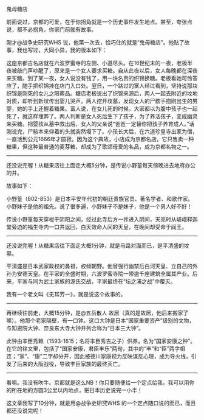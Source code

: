 鬼母糖店

前面说过，京都的可爱，在于你拐角就是一个历史事件发生地点。甚至，夸张点说，都不必拐角，你家门前就有故事。

刚才@战争史研究WHS 说，他第一次去，恰巧住的就是“鬼母糖店”。他贴了故事，我也写过，大同小异，我的版本如下：

这座京都古名店就在六波罗蜜寺的左侧、小道尽头。在16世纪末的一夜，老板半夜被敲门声吵醒了，原来是一个女人要求买糖。自从此夜以后，女人每晚都在深夜来买糖。到了某一夜，女人说没有钱了，用一块名贵的织锦换糖。老板看她可怜答应了，随手把织锦挂在店门入口处。翌日，一个路过的富人经过看到，坚持说那块织锦是刚死的女儿之陪葬品。糖店老板说出了织锦来源后，两人一起去附近的坟地对质，却听到新坟传出婴儿哭声。两人挖开坟墓，发现女人的尸骸手抱刚出生的男婴，她的手上还握着糖果。富人说，在女儿死的时候，大家都以为腹中孩子也一起死了，就这样埋葬了。两人判断是女人死后生下了孩子，为了养活孩子，变成幽灵来买糖。把婴孩从墓中救出后，女人的父亲说“爸爸一定替你把孩子养育成人。”话刚说完，尸骸本来仰着的头就突然塌下了。小孩长大后，在六道珍皇寺出家为僧，一直活到公元1666年才圆寂。因为这个典故，小店成为京都名店。它只售卖一种糖果，但这种最普通的麦芽糖，却成为了歌颂母爱的名品，成为京都名物之一。

-----------

还没说完喔！从糖果店往上面走大概5分钟，是传说小野篁每天傍晚进去地府办公的井。

故事如下：

小野篁（802-853）是日本平安年代初的朝廷贵族官员、著名学者、和歌作家。小野妹子是他的祖先。说了很多遍，小野妹子不是妹子，他是一个男人好不好！

传说小野篁每天穿梭于阴阳之间，经过此寺后方一井进入阴间，天亮时从嵯峨释迦堂旁边的福生寺内一口井返回，白天效命人间的天皇，在晚间却受命于阎王。

-----------

还没说完喔！从糖果店往下面走大概1分钟，就是马路对面而已，是平清盛的坟墓。

平清盛是日本武家政权的鼻祖，权倾朝野。他曾强行幽禁后白河天皇、立自己的外孙为安德天皇。在平家的全盛时期，六波罗蜜寺院一带逾千座建筑全属其产业。后来，平家与同为武士家族的源氏交战，平家最终在“坛之浦之战”中覆灭。

我有一个老文叫《无耳芳一》，就是说这个故事的。

-----------

再继续往前走，大概15分钟，是@五岳散人 故居（真的是故居，他后来搬家了嘛）。他那个老家隔壁，有一口钟。这口大钟是日本“国家重要资产”级别的文物，与知恩院大钟、奈良东大寺大钟并列合称为“日本三大钟”。

此钟由丰臣秀赖（1593-1615；名将丰臣秀吉之子）供养，名为“国家安康之钟”。在它的铭文里，包括了“国家安康，君臣丰乐”两句，其中的“丰”和“臣”两字相连；“家”、“康”二字却分开，因此被德川家康视为反映谋反心理，成为导火线，引发了后来的大阪战役，导致丰臣家族的最终灭亡。

-----------

看嘛。我没有吹牛。京都就是这么NB！你只要随便给一个定点给我，我可以用你的所在地的方圆3公里以内地点，把日本历史说完一小半！

这文章我写了10分钟，就是用@战争史研究WHS 的一个定点随口说的而已，而且都还没说完呢！
